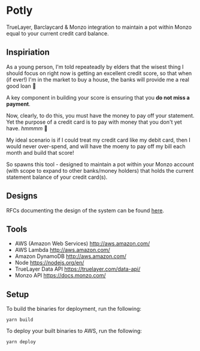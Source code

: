 # Potly

TrueLayer, Barclaycard &amp; Monzo integration to maintain a pot within Monzo equal to your current credit card balance.

## Inspiriation

As a young person, I'm told repeateadly by elders that the wisest thing I should focus on right now is getting an excellent credit score, so that when (if ever!) I'm in the market to buy a house, the banks will provide me a real good loan 🏦

A key component in building your score is ensuring that you **do not miss a payment**.

Now, clearly, to do this, you must have the money to pay off your statement. Yet the purpose of a credit card is to pay with money that you don't yet have. *hmmmm* 🤔

My ideal scenario is if I could treat my credit card like my debit card, then I would never over-spend, and will have the moeny to pay off my bill each month and build that score!

So spawns this tool - designed to maintain a pot within your Monzo account (with scope to expand to other banks/money holders) that holds the current statement balance of your credit card(s).

## Designs

RFCs documenting the design of the system can be found [here](https://drive.google.com/drive/folders/1F2I1wrt-ktIohBFUH62Ygdfm_BEbKWOf?usp=sharing).

## Tools

- AWS (Amazon Web Services) http://aws.amazon.com/
- AWS Lambda http://aws.amazon.com/
- Amazon DynamoDB http://aws.amazon.com/
- Node https://nodejs.org/en/
- TrueLayer Data API https://truelayer.com/data-api/
- Monzo API https://docs.monzo.com/

## Setup

To build the binaries for deployment, run the following:

```
yarn build
```

To deploy your built binaries to AWS, run the following:

```
yarn deploy
```
